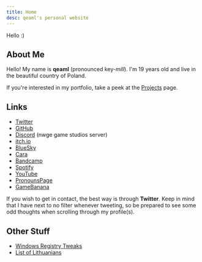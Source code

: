 ```yaml
---
title: Home
desc: qeaml's personal website
---
```


Hello :)

## About Me

Hello! My name is **qeaml** (pronounced key-*mill*). I'm 19 years old and live
in the beautiful country of Poland.

If you're interested in my portfolio, take a peek at the [Projects] page.

## Links

* [Twitter]
* [GitHub]
* [Discord] (nwge game studios server)
* [itch.io]
* [BlueSky]
* [Cara]
* [Bandcamp]
* [Spotify]
* [YouTube]
* [PronounsPage]
* [GameBanana]

If you wish to get in contact, the best way is through **Twitter**. Keep in mind
that I have next to no filter whenever tweeting, so be prepared to see some odd
thoughts when scrolling through my profile(s).

## Other Stuff

* [Windows Registry Tweaks](/WindowsRegistry)
* [List of Lithuanians](/LT)

[Projects]: /projects
[Twitter]: https://twitter.com/qeamlbackup
[GitHub]: https://github.com/qeaml
[itch.io]: https://qeaml.itch.io
[Discord]: https://discord.gg/y7GxumVE3G
[BlueSky]: https://bsky.app/profile/qeaml.bsky.social
[Cara]: https://cara.app/qeaml
[Bandcamp]: https://qeaml.bandcamp.com
[Spotify]:
    https://open.spotify.com/artist/0dWlVjsXUfWpdTjqrgV8BV?si=Dl8NuvVhRWeOTu9cJ3fmQQ
[YouTube]: https://youtube.com/@qeaml
[PronounsPage]: https://en.pronouns.page/@qeaml
[LinkTree]: https://linktr.ee/qeaml
[GameBanana]: https://gamebanana.com/members/1479808
